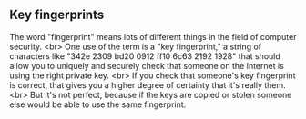 
## Key fingerprints

The word &quot;fingerprint&quot; means lots of different things in the field of computer security.
&lt;br&gt;
One use of the term is a &quot;key fingerprint,&quot; a string of characters like &quot;342e 2309 bd20 0912 ff10 6c63 2192 1928&quot; that should allow you to uniquely and securely check that someone on the Internet is using the right private key.
&lt;br&gt;
If you check that someone&#39;s key fingerprint is correct, that gives you a higher degree of certainty that it&#39;s really them.
&lt;br&gt;
But it&#39;s not perfect, because if the keys are copied or stolen someone else would be able to use the same fingerprint.
